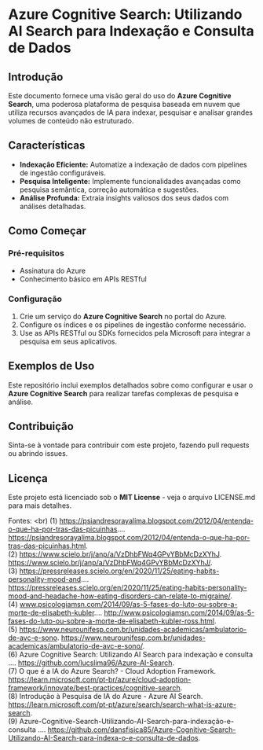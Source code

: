 # Azure Cognitive Search: Utilizando AI Search para Indexação e Consulta de Dados

## Introdução
Este documento fornece uma visão geral do uso do **Azure Cognitive Search**, uma poderosa plataforma de pesquisa baseada em nuvem que utiliza recursos avançados de IA para indexar, pesquisar e analisar grandes volumes de conteúdo não estruturado.

## Características
- **Indexação Eficiente:** Automatize a indexação de dados com pipelines de ingestão configuráveis.
- **Pesquisa Inteligente:** Implemente funcionalidades avançadas como pesquisa semântica, correção automática e sugestões.
- **Análise Profunda:** Extraia insights valiosos dos seus dados com análises detalhadas.

## Como Começar

### Pré-requisitos
- Assinatura do Azure
- Conhecimento básico em APIs RESTful

### Configuração
1. Crie um serviço do **Azure Cognitive Search** no portal do Azure.
2. Configure os índices e os pipelines de ingestão conforme necessário.
3. Use as APIs RESTful ou SDKs fornecidos pela Microsoft para integrar a pesquisa em seus aplicativos.

## Exemplos de Uso
Este repositório inclui exemplos detalhados sobre como configurar e usar o **Azure Cognitive Search** para realizar tarefas complexas de pesquisa e análise.

## Contribuição
Sinta-se à vontade para contribuir com este projeto, fazendo pull requests ou abrindo issues.

## Licença 
Este projeto está licenciado sob o **MIT License** - veja o arquivo LICENSE.md para mais detalhes.

Fontes: <br)
(1) https://psiandresorayalima.blogspot.com/2012/04/entenda-o-que-ha-por-tras-das-picuinhas.... https://psiandresorayalima.blogspot.com/2012/04/entenda-o-que-ha-por-tras-das-picuinhas.html. <br>
(2) https://www.scielo.br/j/anp/a/VzDhbFWq4GPvYBbMcDzXYhJ. https://www.scielo.br/j/anp/a/VzDhbFWq4GPvYBbMcDzXYhJ/. <br>
(3) https://pressreleases.scielo.org/en/2020/11/25/eating-habits-personality-mood-and.... https://pressreleases.scielo.org/en/2020/11/25/eating-habits-personality-mood-and-headache-how-eating-disorders-can-relate-to-migraine/. <br>
(4) www.psicologiamsn.com/2014/09/as-5-fases-do-luto-ou-sobre-a-morte-de-elisabeth-kubler.... http://www.psicologiamsn.com/2014/09/as-5-fases-do-luto-ou-sobre-a-morte-de-elisabeth-kubler-ross.html. <br>
(5) https://www.neurounifesp.com.br/unidades-academicas/ambulatorio-de-avc-e-sono. https://www.neurounifesp.com.br/unidades-academicas/ambulatorio-de-avc-e-sono/. <br>
(6) Azure Cognitive Search: Utilizando AI Search para indexação e consulta .... https://github.com/lucslima96/Azure-AI-Search. <br>
(7) O que é a IA do Azure Search? - Cloud Adoption Framework. https://learn.microsoft.com/pt-br/azure/cloud-adoption-framework/innovate/best-practices/cognitive-search. <br>
(8) Introdução à Pesquisa de IA do Azure - Azure AI Search. https://learn.microsoft.com/pt-pt/azure/search/search-what-is-azure-search. <br>
(9) Azure-Cognitive-Search-Utilizando-AI-Search-para-indexação-e-consulta .... https://github.com/dansfisica85/Azure-Cognitive-Search-Utilizando-AI-Search-para-indexa-o-e-consulta-de-dados. <br>

